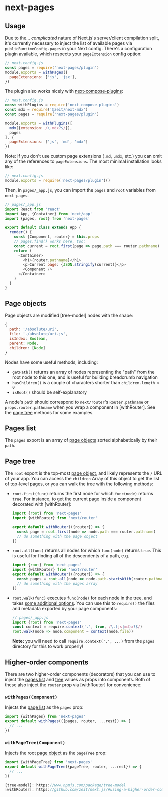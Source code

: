 # next-pages

## Usage
Due to the... _complicated_ nature of Next.js's server/client compilation split, it's currently necessary to inject the list of available pages via `publicRuntimeConfig.pages` in your Next config. There's a configuration plugin available, which respects your `pageExtension` config option:

```js
// next.config.js
const pages = require('next-pages/plugin')
module.exports = withPages({
  pageExtensions: ['js', 'jsx'],
})
```

The plugin also works nicely with [next-compose-plugins](https://www.npmjs.com/package/next-compose-plugins):

```js
// next.config.js
const withPlugins = require('next-compose-plugins')
const mdx = require('@zeit/next-mdx')
const pages = require('next-pages/plugin')

module.exports = withPlugins([
  mdx({extension: /\.mdx?$/}),
  pages
], {
  pageExtensions: ['js', 'md', 'mdx']
})
```

Note: If you don't use custom page extensions (`.md`, `.mdx`, etc.) you can omit any of the references to `pageExtensions`. The most minimal installation looks like:

```js
// next.config.js
module.exports = require('next-pages/plugin')()
```

Then, in `pages/_app.js`, you can import the `pages` and `root` variables from `next-pages`:

```js
// pages/_app.js
import React from 'react'
import App, {Container} from 'next/app'
import {pages, root} from 'next-pages'

export default class extends App {
  render() {
    const {Component, router} = this.props
    // pages.find() works here, too:
    const current = root.first(page => page.path === router.pathname)
    return (
      <Container>
        <h1>{router.pathname}</h1>
        <p>Current page: {JSON.stringify(current)}</p>
        <Component />
      </Container>
    )
  }
}
```

## Page objects
Page objects are modified [tree-model] nodes with the shape:

```js
{
  path: '/absolute/uri',
  file: './absolute/uri.js',
  isIndex: Boolean,
  parent: Node,
  children: [Node]
}
```

Nodes have some useful methods, including:

* `getPath()` returns an array of nodes representing the "path" from the root node to this one, and is useful for building breadcrumb navigation
* `hasChildren()` is a couple of characters shorter than `children.length > 0`
* `isRoot()` should be self-explanatory

A node's `path` should correspond to `next/router`'s `Router.pathname` or `props.router.pathname` when you wrap a component in [withRouter]. See the [page tree](#page-tree) methods for some examples.


## Pages list
The `pages` export is an array of [page objects](#page-objects) sorted alphabetically by their `path`.

## Page tree
The `root` export is the top-most [page object](#page-objects), and likely represents the `/` URL of your app. You can access the `children` Array of this object to get the list of top-level pages, or you can walk the tree with the following methods:

* `root.first(func)` returns the first node for which `func(node)` returns `true`. For instance, to get the current page inside a component decorated with [withRouter]:

    ```js
    import {root} from 'next-pages'
    import {withRouter} from 'next/router'

    export default withRouter(({router}) => {
      const page = root.first(node => node.path === router.pathname)
      // do something with the page object
    })
    ```

* `root.all(func)` returns all nodes for which `func(node)` returns `true`. This is useful for finding all of the descendents of a path, e.g.

    ```js
    import {root} from 'next-pages'
    import {withRouter} from 'next/router'
    export default withRouter(({router}) => {
      const pages = root.all(node => node.path.startsWith(router.pathname))
      // do something with the pages array
    })
    ```

* `root.walk(func)` executes `func(node)` for each node in the tree, and takes [some additional options](https://www.npmjs.com/package/tree-model#walk-the-tree). You can use this to `require()` the files and metadata exported by your page components:

    ```js
    // pages/_app.js
    import {root} from 'next-pages'
    const context = require.context('.', true, /\.(js|md)x?$/)
    root.walk(node => node.component = context(node.file))
    ```

    **Note:** you will need to call `require.context('.', ...)` from the `pages` directory for this to work properly!

## Higher-order components
There are two higher-order components (decorators) that you can use to inject the [pages list](#pages-list) and [tree](#page-tree) values as props into components. Both of these also inject the `router` prop via [withRouter] for convenience:

### `withPages(Component)`
Injects the [page list](#pages-list) as the `pages` prop:

```jsx
import {withPages} from 'next-pages'
export default withPages(({pages, router, ...rest}) => {
  // ...
})
```

### `withPageTree(Component)`
Injects the root [page object](#page-objects) as the `pageTree` prop:

```jsx
import {withPageTree} from 'next-pages'
export default withPageTree({pageTree, router, ...rest}) => {
  // ...
})

[tree-model]: https://www.npmjs.com/package/tree-model
[withRouter]: https://github.com/zeit/next.js/#using-a-higher-order-component
